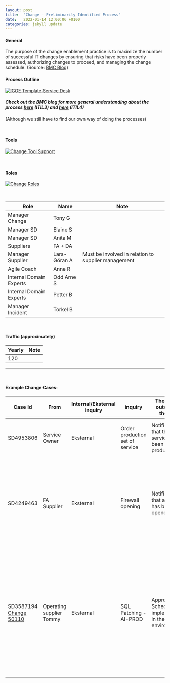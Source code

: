 ```yaml
---
layout: post
title:  "Change - Preliminarily Identified Process"
date:   2022-01-14 12:00:06 +0100
categories: jekyll update
---
```


#### General
The purpose of the change enablement practice is to maximize the number of successful IT changes by ensuring that risks have been properly assessed, authorizing changes to proceed, and managing the change schedule.
(Source: <a href="https://www.bmc.com/blogs/itil-change-enablement/" target="_blank">BMC Blog</a>)

#### Process Outline
[![IGOE Template Service Desk](/processes/assets/images/process-ch.png)](/processes/assets/images/process-ch.png)

#### *Check out the BMC blog for more general understanding about the process <a href="https://www.bmc.com/blogs/itil-change-management/" target="_blank">here</a> (ITIL3) and <a href="https://www.bmc.com/blogs/itil-change-enablement/" target="_blank">here</a> (ITIL4)*
(Although we still have to find our own way of doing the processes)

<br />

#### Tools
[![Change Tool Support](/processes/assets/images/tools-ch.png)](/processes/assets/images/tools-ch.png)

<br />

#### Roles
[![Change Roles](/processes/assets/images/roles-ch.png)](/processes/assets/images/roles-ch.png)



<br />

| Role | Name | Note |
| -- | -- | -- |
| Manager Change | Tony G |  |
| Manager SD | Elaine S |  |
| Manager SD | Anita M |  |
| Suppliers | FA + DA |  |
| Manager Supplier | Lars-Göran A | Must be involved in relation to supplier management |
| Agile Coach | Anne R |  |
| Internal Domain Experts | Odd Arne S |  |
| Internal Domain Experts | Petter B |  |
| Manager Incident | Torkel B |  |

<br />

#### Traffic (approximately)

| Yearly | Note |
| -- | -- |
| 120 | |

---

<br />

#### **Example Change Cases:**

| Case Id | From | Internal/Eksternal inquiry | inquiry | The desired outcome of the case | Contributors | Information security | Note |
| -- | -- | -- | -- | -- | -- | -- | -- |
| SD4953806 |Service Owner | Eksternal | Order production set of service | Notification that the service has been put into production  | SD <br />FA Supplier | n/a | Standard Change (Processed at the service desk) |
| SD4249463 | FA Supplier | Eksternal | Firewall opening | Notification that a firewall has been opened | SD <br /> Operating supplier | n/a | Standard Change (Processed at the service desk) <br /> It is often difficult to know whether a case is going to the FA or the DA. |
| SD3587194 <br /> [Change 50110](https://dev.azure.com/digdir/Altinn/_workitems/edit/50110) | Operating supplier <br /> Tommy | Eksternal | SQL Patching - AI-PROD | Approved Schedule for implementation in the environment | SD <br /> Change Manager <br /> Suppliers <br /> <br />High Risk Changes: <br /> Digdir/Technical experts <br /> Digdir/Incident Manager <br /> <br /> If the change entails major consequences outside working hours : <br />Digdir/Contingency Guard  <br /> Digdir Emergency management | n/a | Normal Change processed by a Change Manager |